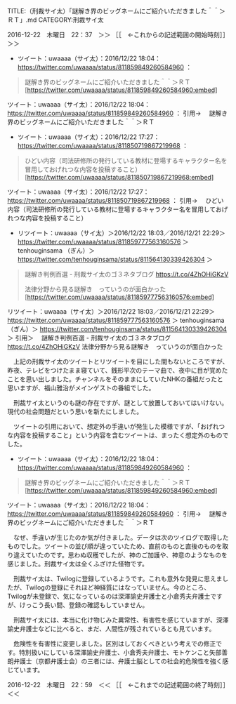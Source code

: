TITLE:（刑裁サイ太）「謎解き界のビッグネームにご紹介いただきました＾＾＞ＲＴ」.md
CATEGORY:刑裁サイ太

2016-12-22　木曜日　22：37　＞＞ ［［　←これからの記述範囲の開始時刻］］＞＞

* ツイート：uwaaaa（サイ太）：2016/12/22 18:04： https://twitter.com/uwaaaa/status/811859849260584960 ：  
> 謎解き界のビッグネームにご紹介いただきました＾＾＞ＲＴ  
[https://twitter.com/uwaaaa/status/811859849260584960:embed]

ツイート：uwaaaa（サイ太）：2016/12/22 18:04： https://twitter.com/uwaaaa/status/811859849260584960 ：
引用→　 謎解き界のビッグネームにご紹介いただきました＾＾＞ＲＴ

* ツイート：uwaaaa（サイ太）：2016/12/22 17:27： https://twitter.com/uwaaaa/status/811850719867219968 ：  
> ひどい内容（司法研修所の発行している教材に登場するキャラクター名を冒用しておげれつな内容を投稿すること）  
[https://twitter.com/uwaaaa/status/811850719867219968:embed]

ツイート：uwaaaa（サイ太）：2016/12/22 17:27： https://twitter.com/uwaaaa/status/811850719867219968 ：
引用→　 ひどい内容（司法研修所の発行している教材に登場するキャラクター名を冒用しておげれつな内容を投稿すること）

* リツイート：uwaaaa（サイ太）＞2016/12/22 18:03／2016/12/21 22:29＞ https://twitter.com/uwaaaa/status/811859777563160576 ＞  
 tenhouginsama （ぎん）＞ https://twitter.com/tenhouginsama/status/811564130339426304 ＞  
>謎解き判例百選 - 刑裁サイ太のゴ３ネタブログ https://t.co/4ZhOHiGKzV
>
>法律分野から見る謎解き　っていうのが面白かった  
[https://twitter.com/uwaaaa/status/811859777563160576:embed]

リツイート：uwaaaa（サイ太）＞2016/12/22 18:03／2016/12/21 22:29＞ https://twitter.com/uwaaaa/status/811859777563160576 ＞
 tenhouginsama （ぎん）＞ https://twitter.com/tenhouginsama/status/811564130339426304 ＞
引用＞　 謎解き判例百選 - 刑裁サイ太のゴ３ネタブログ https://t.co/4ZhOHiGKzV  法律分野から見る謎解き　っていうのが面白かった 

　上記の刑裁サイ太のツイートとリツイートを目にした間もないところですが、昨夜、テレビをつけたまま寝ていて、銭形平次のテーマ曲で、夜中に目が覚めたことを思い出しました。チャンネルをそのままにしていたNHKの番組だったと思いますが、福山雅治がメインゲストの番組でした。

　刑裁サイ太というのも謎の存在ですが、謎として放置しておいてはいけない。現代の社会問題だという思いを新たにしました。

　ツイートの引用において、想定外の手違いが発生した模様ですが、「おげれつな内容を投稿すること」という内容を含むツイートは、まったく想定外のものでした。

* ツイート：uwaaaa（サイ太）：2016/12/22 18:04： https://twitter.com/uwaaaa/status/811859849260584960 ：  
> 謎解き界のビッグネームにご紹介いただきました＾＾＞ＲＴ  
[https://twitter.com/uwaaaa/status/811859849260584960:embed]

ツイート：uwaaaa（サイ太）：2016/12/22 18:04： https://twitter.com/uwaaaa/status/811859849260584960 ：
引用→　 謎解き界のビッグネームにご紹介いただきました＾＾＞ＲＴ

　なぜ、手違いが生じたのか気が付きました。データは次のツイログで取得したものでした。ツイートの並び順が違っていたため、直前のものと直後のものを取り違えていたのです。思わぬ収穫でしたが、神のご加護や、神意のようなものを感じました。刑裁サイ太は全くふざけた怪物です。

　刑裁サイ太は、Twilogに登録しているようです。これも意外な発見に思えましたが、Twilogの登録にそれほど神経質にはなっていません。今のところ、Twilogが未登録で、気になっているのは深澤諭史弁護士と小倉秀夫弁護士ですが、けっこう長い間、登録の確認もしていません。

　刑裁サイ太には、本当に化け物じみた異常性、有害性を感じていますが、深澤諭史弁護士などに比べると、まだ、人間性が残されているとも見ています。

　危険性を有害性に変更しました。区別はしておくべきという考えでの修正です。特別扱いにしている深澤諭史弁護士、小倉秀夫弁護士、モトケンこと矢部善朗弁護士（京都弁護士会）の三者には、弁護士脳としての社会的危険性を強く感じています。

2016-12-22　木曜日　22：59　＜＜ ［［　←これまでの記述範囲の終了時刻］］＜＜

